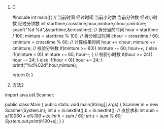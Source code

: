 1. C

   #include <iostream>
   int main(){
     // 当前时间 经过时间 当前小时数 当前分钟数 经过小时数 经过分钟数
     int starttime,crosstime,hour,minture,chour,cminture;
     scanf("%d %d",&starttime,&crosstime);
     // 拆分当前时间
     hour = starttime / 100;
     minture = starttime % 100;
     // 拆分经过时间
     chour = crosstime / 60;
     cminture = crosstime % 60;
     // 计算结果时间
     hour += chour;
     minture += cminture;
     // 校验分钟数
     if(minture >= 60){
       minture -= 60;
       hour++;
     }
     else if(minture < 0){
       minture += 60;
       hour--;
     }
     // 校验小时数
     if(hour >= 24){
       hour -= 24;
     }
     else if(hour < 0){
       hour += 24;
     }
     printf("%d%02d",hour,minture);

     return 0;
   }

2. 方法2

import java.util.Scanner;

public class Main {
    		public static void main(String[] args) {
     			 Scanner in = new Scanner(System.in);
			      int a = in.nextInt(),b = in.nextInt();
            // 直接求和
			      int sum = a/100*60 + a%100 + b;
			      int h = sum / 60;
			      int s = sum % 60;
			      System.out.print(h*100+s);
			    }
			}